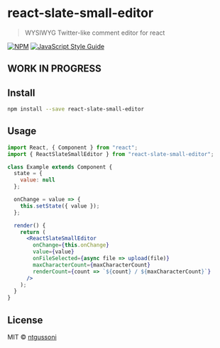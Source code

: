 # react-slate-small-editor

> WYSIWYG Twitter-like comment editor for react

[![NPM](https://img.shields.io/npm/v/react-slate-small-editor.svg)](https://www.npmjs.com/package/react-slate-small-editor) [![JavaScript Style Guide](https://img.shields.io/badge/code_style-standard-brightgreen.svg)](https://standardjs.com)

## WORK IN PROGRESS

## Install

```bash
npm install --save react-slate-small-editor
```

## Usage

```jsx
import React, { Component } from "react";
import { ReactSlateSmallEditor } from "react-slate-small-editor";

class Example extends Component {
  state = {
    value: null
  };

  onChange = value => {
    this.setState({ value });
  };

  render() {
    return (
      <ReactSlateSmallEditor
        onChange={this.onChange}
        value={value}
        onFileSelected={async file => upload(file)}
        maxCharacterCount={maxCharacterCount}
        renderCount={count => `${count} / ${maxCharacterCount}`}
      />
    );
  }
}
```

## License

MIT © [ntgussoni](https://github.com/ntgussoni)
